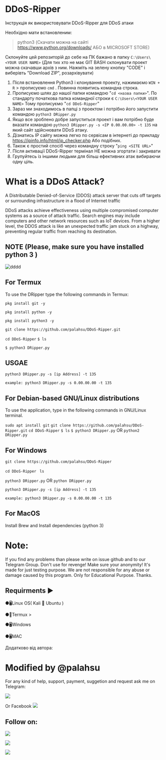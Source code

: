 # DDoS-Ripper

Інструкція як використовувати DDoS-Ripper для DDoS атаки

Необхідно мати встановленим:
> python3 (Скачати можна на сайті https://www.python.org/downloads/ АБО в MICROSOFT STORE) 

Склонуйте цей репозиторій до себе на ПК бажано в папку `C:\Users\<YOUR USER NAME>`
(Для тих хто не має GIT BASH склонувати проект можна скачавши архів з ним. Нажміть на зелену кнопку "CODE" і виберівть "Download ZIP", розархівувати)

1. Після встановлення Python3 і клонування проекту, нажимаємо `WIN + R` > прописуємо `cmd` . Повинна появитись командна строка. 
2. Прописуємо шлях до нашої папки командою "`cd <назва папки>`". По стандарту початкова папка командної строки є `C:\Users\<YOUR USER NAME>` Тому прописуємо "`cd DDoS-Ripper`"
3. Зараз ми знаходимось в папці з проектом і потрібно його запустити командою `python3 DRipper.py`
4. Якщо все зроблено добре запуститься проект і вам потрібно буде вказати командою `python3 DRipper.py -s <IP 0.00.00.00> -t 135` на який сайт здійснювати DDoS атаку. 
5. Дізнатись IP сайту можна легко по сервісам в інтернеті до прикладу https://ipinfo.info/html/ip_checker.php Або подібних. 
6. Також є простий спосіб через командну строку "`ping <SITE URL>`" 
7. Після активації DDoS-Ripper термінал НЕ можна згортати і закривати
8. Групуйтесь із іншими людьми для більш ефективних атак вибираючи одну ціль. 


# What is a DDoS Attack?
A Distributable Denied-of-Service (DDOS) attack server that cuts off targets or surrounding infrastructure in a flood of Internet traffic

DDoS attacks achieve effectiveness using multiple compromised computer systems as a source of attack traffic. Search engines may include computers and other network resources such as IoT devices.
From a higher level, the DDOS attack is like an unexpected traffic jam stuck on a highway, preventing regular traffic from reaching its destination.

## NOTE (Please, make sure you have installed python 3 )

![dddd](https://user-images.githubusercontent.com/49250151/96265488-57e53d00-0f7a-11eb-8936-ce2e9a2c42cd.PNG)

## For Termux
To use the DRipper type the following commands in Termux:

`pkg install git -y`

`pkg install python -y`

`pkg install python3 -y`

`git clone https://github.com/palahsu/DDoS-Ripper.git`

`cd DDoS-Ripper`
`$ ls`

`$ python3 DRipper.py` 

## USGAE
`python3 DRipper.py -s [ip Address] -t 135`

`example: python3 DRipper.py -s 0.00.00.00 -t 135`

## For Debian-based GNU/Linux distributions
To use the application, type in the following commands in GNU/Linux terminal.

`sudo apt install git`
`git clone https://github.com/palahsu/DDoS-Ripper.git`
`cd DDoS-Ripper`
`$ ls`
`$ python3 DRipper.py` OR `python2 DRipper.py`

## For Windows

`git clone https://github.com/palahsu/DDoS-Ripper`

`cd DDoS-Ripper`
` ls`

`python3 DRipper.py` OR `python DRipper.py`

`python3 DRipper.py -s [ip Address] -t 135`

`example: python3 DRipper.py -s 0.00.00.00 -t 135`

## For MacOS

Install Brew and Install dependencies (python 3)

# Note:
If you find any problems than please write on issue github and to our Telegram Group. Don't use for revenge! Make sure your anonymity!
It's made for just testing purpose.
We are not responsible for any abuse or damage caused by this program. Only for Educational Purpose.
Thanks.
 
## Requirments ▶

●🖥Linux OS( Kali 🐉 Ubuntu )

●📱Termux >

●🖥Windows

●🖥MAC



Додатково від автора:
# Modified by @palahsu

For any kind of help, support, payment, suggetion and request ask me on Telegram:

<a href="https://t.me/CyberClans"><img src="https://img.shields.io/badge/Telegram-Group%20Telegram%20Join-blue.svg?logo=telegram"></a>

Or Facebook <a href="https://www.facebook.com/aduri.knox01/"><img src="https://img.shields.io/badge/Facebook-Follow%20on%20Facebook-blue.svg?logo=facebook"></a>

## Follow on:
<p align="left">
<a href="https://github.com/palahsu"><img src="https://img.shields.io/badge/GitHub-Follow%20on%20GitHub-inactive.svg?logo=github"></a>
</p><p align="left">
<a href="https://www.facebook.com/aduri.knox01/"><img src="https://img.shields.io/badge/Facebook-Follow%20on%20Facebook-blue.svg?logo=facebook"></a>
</p><p align="left">
<a href="https://t.me/AD0000000"><img src="https://img.shields.io/badge/Telegram-Contact%20Telegram%20Profile-blue.svg?logo=telegram"></a>
</p><p align="left"> 
 
